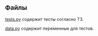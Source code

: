 Файлы
-----

[tests.py](tests.py) содержит тесты согласно ТЗ.

[data.py](data.py) содержит переменные для тестов.
